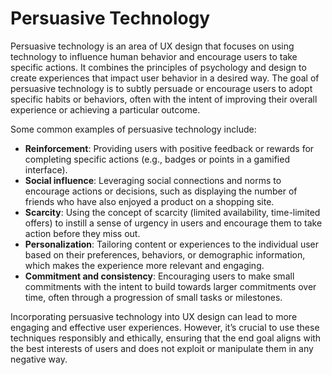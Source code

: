 # Persuasive Technology

Persuasive technology is an area of UX design that focuses on using technology to influence human behavior and encourage users to take specific actions. It combines the principles of psychology and design to create experiences that impact user behavior in a desired way. The goal of persuasive technology is to subtly persuade or encourage users to adopt specific habits or behaviors, often with the intent of improving their overall experience or achieving a particular outcome.

Some common examples of persuasive technology include:

- **Reinforcement**: Providing users with positive feedback or rewards for completing specific actions (e.g., badges or points in a gamified interface).
- **Social influence**: Leveraging social connections and norms to encourage actions or decisions, such as displaying the number of friends who have also enjoyed a product on a shopping site.
- **Scarcity**: Using the concept of scarcity (limited availability, time-limited offers) to instill a sense of urgency in users and encourage them to take action before they miss out.
- **Personalization**: Tailoring content or experiences to the individual user based on their preferences, behaviors, or demographic information, which makes the experience more relevant and engaging.
- **Commitment and consistency**: Encouraging users to make small commitments with the intent to build towards larger commitments over time, often through a progression of small tasks or milestones.

Incorporating persuasive technology into UX design can lead to more engaging and effective user experiences. However, it’s crucial to use these techniques responsibly and ethically, ensuring that the end goal aligns with the best interests of users and does not exploit or manipulate them in any negative way.
